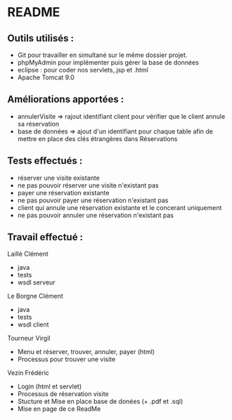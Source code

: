 # README

Outils utilisés : 
-
- Git pour travailler en simultané sur le même dossier projet.
- phpMyAdmin pour implémenter puis gérer la base de données
- eclipse : pour coder nos servlets,.jsp et .html
- Apache Tomcat 9.0


Améliorations apportées :
-
- annulerVisite => rajout identifiant client pour vérifier que le client annule sa réservation
- base de données => ajout d'un identifiant pour chaque table afin de mettre en place des clés étrangères dans Réservations


Tests effectués :
-
- réserver une visite existante
- ne pas pouvoir réserver une visite n'existant pas
- payer une réservation existante
- ne pas pouvoir payer une réservation n'existant pas
- client qui annule une réservation existante et le concerant uniquement 
- ne pas pouvoir annuler une réservation n'existant pas


Travail effectué :
- 

Laillé Clément
  - java
  - tests
  - wsdl serveur

Le Borgne Clément
  - java
  - tests
  - wsdl client
  
Tourneur Virgil
  - Menu et réserver, trouver, annuler, payer (html)
  - Processus pour trouver une visite

Vezin Frédéric
  - Login (html et servlet) 
  - Processus de réservation visite
  - Stucture et Mise en place base de donées (+ .pdf et .sql)
  - Mise en page de ce ReadMe
